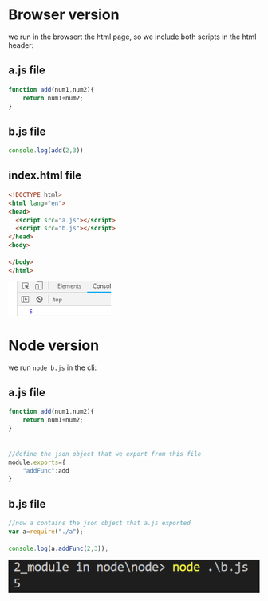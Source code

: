# Browser version
we run in the browsert the html page, so we include both scripts in the html header:
## a.js file
```javascript
function add(num1,num2){
    return num1+num2;
}
```
## b.js file
```javascript
console.log(add(2,3))
```
## index.html file
```html
<!DOCTYPE html>
<html lang="en">
<head>
  <script src="a.js"></script>
  <script src="b.js"></script>
</head>
<body>
    
</body>
</html>
```
![picture](res0.png)
# Node version
we run `node b.js` in the cli:
## a.js file
```javascript
function add(num1,num2){
    return num1+num2;
}


//define the json object that we export from this file
module.exports={
    "addFunc":add
}
```
## b.js file
```javascript
//now a contains the json object that a.js exported
var a=require("./a");

console.log(a.addFunc(2,3));

```
![picture](res1.png)